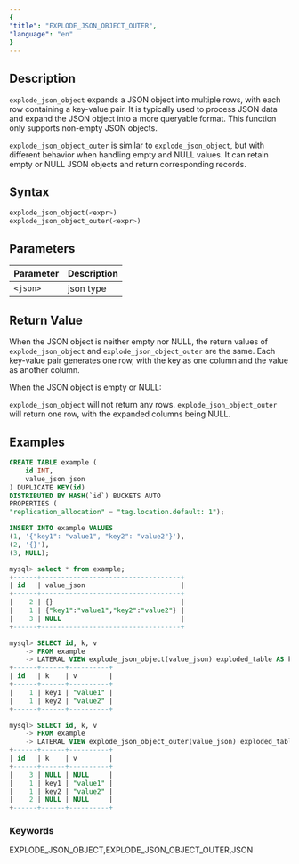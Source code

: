 ```yaml
---
{
"title": "EXPLODE_JSON_OBJECT_OUTER",
"language": "en"
}
---
```


<!--
Licensed to the Apache Software Foundation (ASF) under one
or more contributor license agreements.  See the NOTICE file
distributed with this work for additional information
regarding copyright ownership.  The ASF licenses this file
to you under the Apache License, Version 2.0 (the
"License"); you may not use this file except in compliance
with the License.  You may obtain a copy of the License at

  http://www.apache.org/licenses/LICENSE-2.0

Unless required by applicable law or agreed to in writing,
software distributed under the License is distributed on an
"AS IS" BASIS, WITHOUT WARRANTIES OR CONDITIONS OF ANY
KIND, either express or implied.  See the License for the
specific language governing permissions and limitations
under the License.
-->

## Description

`explode_json_object` expands a JSON object into multiple rows, with each row containing a key-value pair. It is typically used to process JSON data and expand the JSON object into a more queryable format. This function only supports non-empty JSON objects.

`explode_json_object_outer` is similar to `explode_json_object`, but with different behavior when handling empty and NULL values. It can retain empty or NULL JSON objects and return corresponding records.

## Syntax
```sql
explode_json_object(<expr>)
explode_json_object_outer(<expr>)
```

## Parameters

| Parameter | Description |
| -- | -- |
| `<json>` | json type |

## Return Value

When the JSON object is neither empty nor NULL, the return values of `explode_json_object` and `explode_json_object_outer` are the same. Each key-value pair generates one row, with the key as one column and the value as another column.

When the JSON object is empty or NULL:

`explode_json_object` will not return any rows.
`explode_json_object_outer` will return one row, with the expanded columns being NULL.

## Examples

```sql
CREATE TABLE example (
    id INT,
    value_json json
) DUPLICATE KEY(id)
DISTRIBUTED BY HASH(`id`) BUCKETS AUTO
PROPERTIES (
"replication_allocation" = "tag.location.default: 1");

INSERT INTO example VALUES
(1, '{"key1": "value1", "key2": "value2"}'),
(2, '{}'),
(3, NULL);

mysql> select * from example;
+------+-----------------------------------+
| id   | value_json                        |
+------+-----------------------------------+
|    2 | {}                                |
|    1 | {"key1":"value1","key2":"value2"} |
|    3 | NULL                              |
+------+-----------------------------------+

mysql> SELECT id, k, v
    -> FROM example
    -> LATERAL VIEW explode_json_object(value_json) exploded_table AS k , v;
+------+------+----------+
| id   | k    | v        |
+------+------+----------+
|    1 | key1 | "value1" |
|    1 | key2 | "value2" |
+------+------+----------+

mysql> SELECT id, k, v
    -> FROM example
    -> LATERAL VIEW explode_json_object_outer(value_json) exploded_table AS k, v;
+------+------+----------+
| id   | k    | v        |
+------+------+----------+
|    3 | NULL | NULL     |
|    1 | key1 | "value1" |
|    1 | key2 | "value2" |
|    2 | NULL | NULL     |
+------+------+----------+

```

### Keywords
EXPLODE_JSON_OBJECT,EXPLODE_JSON_OBJECT_OUTER,JSON
